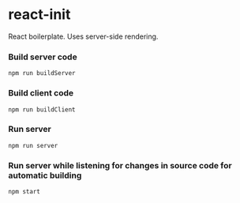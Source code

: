 # react-init
React boilerplate. Uses server-side rendering.

### Build server code

`npm run buildServer`

### Build client code

`npm run buildClient`

### Run server

`npm run server`

### Run server while listening for changes in source code for automatic building

`npm start`

